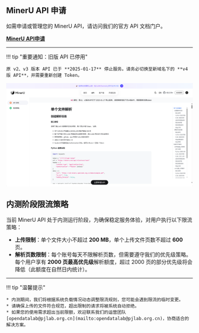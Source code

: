## MinerU API 申请

如需申请或管理您的 MinerU API，请访问我们的官方 API 文档门户。

[
**MinerU API申请**
](https://mineru.net/apiManage/docs)

---

!!! tip  "重要通知：旧版 API 已停用"

    原 v2、v3 版本 API 已于 **2025-01-17** 停止服务。请务必切换至新域名下的 **v4 版 API**，并需要重新创建 Token。

![API申请](../../assets/images/2025-09-09-19-54-03.png)

## 内测阶段限流策略

当前 MinerU API 处于内测运行阶段，为确保稳定服务体验，对用户执行以下限流策略：

* **上传限制**：单个文件大小不超过 **200 MB**，单个上传文件页数不超过 **600** 页。
* **解析页数限制**：每个账号每天不限解析页数，但需要遵守我们的优先级策略。每个用户享有 **2000 页最高优先级**解析额度，超过 2000 页的部分优先级将会降低（此额度在自然日内统计）。

---

!!! tip "温馨提示"

    * 内测期间，我们将根据系统负载情况动态调整限流规则，您可能会遇到限流的临时变更。
    * 请确保上传的文件符合规范，超出限制的请求将被系统自动拒绝。
    * 如果您的使用需求超出当前限额，欢迎联系我们的运营团队 [opendatalab@pjlab.org.cn](mailto:opendatalab@pjlab.org.cn)，协商适合的解决方案。